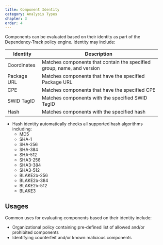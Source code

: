 ```yaml
---
title: Component Identity
category: Analysis Types
chapter: 3
order: 4
---
```


Components can be evaluated based on their identity as part of the Dependency-Track policy engine. Identity may include:

| Identity    | Description |
|-------------|-------------|
| Coordinates | Matches components that contain the specified group, name, and version |
| Package URL | Matches components that have the specified Package URL |
| CPE         | Matches components that have the specified CPE |
| SWID TagID  | Matches components with the specified SWID TagID |
| Hash        | Matches components with the specified hash |

* Hash identity automatically checks all supported hash algorithms including:
  * MD5
  * SHA-1
  * SHA-256
  * SHA-384
  * SHA-512
  * SHA3-256
  * SHA3-384
  * SHA3-512
  * BLAKE2b-256
  * BLAKE2b-384
  * BLAKE2b-512
  * BLAKE3

## Usages

Common uses for evaluating components based on their identity include:
* Organizational policy containing pre-defined list of allowed and/or prohibited components
* Identifying counterfeit and/or known malicious components
